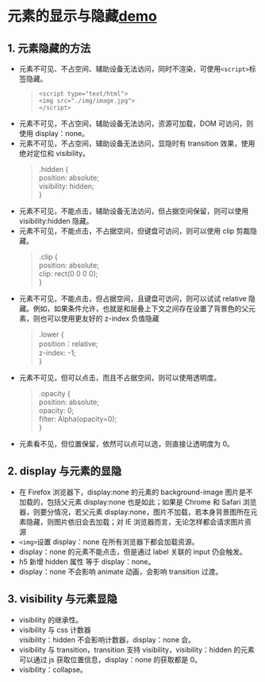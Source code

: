 # 元素的显示与隐藏[demo](https://fallingleaves.github.io/css-world/page/第十章-元素的显示与隐藏.html)

## 1. 元素隐藏的方法

* 元素不可见、不占空间、辅助设备无法访问，同时不渲染，可使用`<script>`标签隐藏。
  > `<script type="text/html">`  
  > `<img src="./img/image.jpg">`  
  > `</script>`
* 元素不可见，不占空间，辅助设备无法访问，资源可加载，DOM 可访问，则使用 display：none。
* 元素不可见，不占空间，辅助设备无法访问，显隐时有 transition 效果，使用绝对定位和 visibility。
  > .hidden {  
  >  position: absolute;  
  >  visibility: hidden;  
  > }
* 元素不可见，不能点击，辅助设备无法访问，但占据空间保留，则可以使用 visibility:hidden 隐藏。
* 元素不可见，不能点击，不占据空间，但键盘可访问，则可以使用 clip 剪裁隐藏。
  > .clip {  
  > position: absolute;  
  > clip: rect(0 0 0 0);  
  > }
* 元素不可见，不能点击，但占据空间，且键盘可访问，则可以试试 relative 隐藏。例如，如果条件允许，也就是和层叠上下文之间存在设置了背景色的父元素，则也可以使用更友好的 z-index 负值隐藏
  > .lower {  
  > position：relative;  
  > z-index: -1;  
  > }
* 元素不可见，但可以点击，而且不占据空间，则可以使用透明度。
  > .opacity {  
  >  position: absolute;  
  >  opacity: 0;  
  >  filter: Alpha(opacity=0);  
  > }
* 元素看不见，但位置保留，依然可以点可以选，则直接让透明度为 0。

## 2. display 与元素的显隐

* 在 Firefox 浏览器下，display:none 的元素的 background-image 图片是不加载的，包括父元素 display:none 也是如此；如果是 Chrome 和 Safari 浏览器，则要分情况，若父元素 display:none，图片不加载，若本身背景图所在元素隐藏，则图片依旧会去加载；对 IE 浏览器而言，无论怎样都会请求图片资源
* `<img>`设置 display：none 在所有浏览器下都会加载资源。
* display：none 的元素不能点击，但是通过 label 关联的 input 仍会触发。
* h5 新增 hidden 属性 等于 display：none。
* display：none 不会影响 animate 动画，会影响 transition 过渡。

## 3. visibility 与元素显隐

* visibility 的继承性。
* visibility 与 css 计数器  
   visibility：hidden 不会影响计数器，display：none 会。
* visibility 与 transition，transition 支持 visibility，visibility：hidden 的元素可以通过 js 获取位置信息，display：none 的获取都是 0。
* visibility：collapse。
